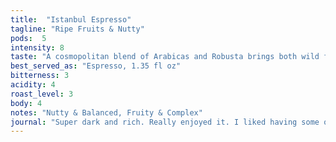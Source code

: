 ```yaml
---
title:  "Istanbul Espresso"
tagline: "Ripe Fruits & Nutty"
pods:  5
intensity: 8
taste: "A cosmopolitan blend of Arabicas and Robusta brings both wild fruit and spice notes and a delicate hint of almond running through a velvety body."
best_served_as: "Espresso, 1.35 fl oz"
bitterness: 3
acidity: 4
roast_level: 3
body: 4
notes: "Nutty & Balanced, Fruity & Complex"
journal: "Super dark and rich. Really enjoyed it. I liked having some of it black to fully appreciate it on its own, then adding just a touch of cream & sugar partway through to let the strong flavors continue to come through."
---
```

